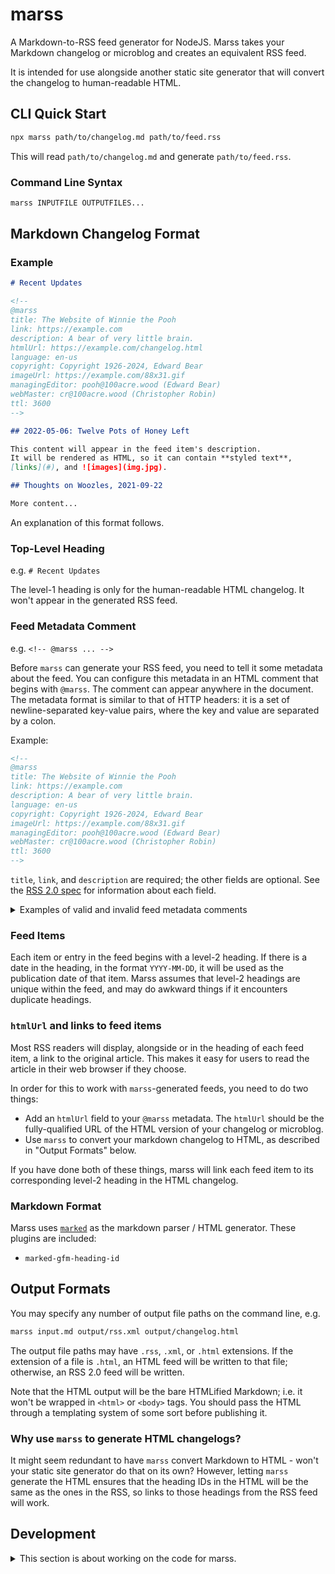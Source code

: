 # marss

A Markdown-to-RSS feed generator for NodeJS.
Marss takes your Markdown changelog or microblog and creates an equivalent RSS feed.

It is intended for use alongside another static site generator that will convert the
changelog to human-readable HTML.

## CLI Quick Start

```sh
npx marss path/to/changelog.md path/to/feed.rss
```

This will read `path/to/changelog.md` and generate `path/to/feed.rss`.

### Command Line Syntax

```sh
marss INPUTFILE OUTPUTFILES...
```

## Markdown Changelog Format

### Example

```markdown
# Recent Updates

<!--
@marss
title: The Website of Winnie the Pooh
link: https://example.com
description: A bear of very little brain.
htmlUrl: https://example.com/changelog.html
language: en-us
copyright: Copyright 1926-2024, Edward Bear
imageUrl: https://example.com/88x31.gif
managingEditor: pooh@100acre.wood (Edward Bear)
webMaster: cr@100acre.wood (Christopher Robin)
ttl: 3600
-->

## 2022-05-06: Twelve Pots of Honey Left

This content will appear in the feed item's description.
It will be rendered as HTML, so it can contain **styled text**,
[links](#), and ![images](img.jpg).

## Thoughts on Woozles, 2021-09-22

More content...
```

An explanation of this format follows.

### Top-Level Heading

e.g. `# Recent Updates`

The level-1 heading is only for the human-readable
HTML changelog. It won't appear in the generated RSS feed.

### Feed Metadata Comment

e.g. `<!-- @marss ... -->`

Before `marss` can generate your RSS feed, you need to tell it some
metadata about the feed. You can configure this metadata in an HTML
comment that begins with `@marss`.
The comment can appear anywhere in the document.
The metadata format is similar to that of HTTP headers: it is a set of
newline-separated key-value pairs, where the key and value are separated by
a colon.

Example:

```html
<!--
@marss
title: The Website of Winnie the Pooh
link: https://example.com
description: A bear of very little brain.
language: en-us
copyright: Copyright 1926-2024, Edward Bear
imageUrl: https://example.com/88x31.gif
managingEditor: pooh@100acre.wood (Edward Bear)
webMaster: cr@100acre.wood (Christopher Robin)
ttl: 3600
-->
```

`title`, `link`, and `description` are required; the other fields are
optional. See the [RSS 2.0 spec](https://cyber.harvard.edu/rss/rss.html) for
information about each field.

<details>
<summary>Examples of valid and invalid feed metadata comments</summary>

```html
This config is VALID because it has all the required fields.

<!--
@marss
title: The Website of Winnie the Pooh
link: https://example.com
description: A bear of very little brain.
-->
```

```html
This config is VALID. No space is required before the `@marss`
directive.

<!--@marss
title: ...
link: https://example.com
description: ...
-->
```

```html
This config is VALID. Additional newlines and spaces before the
`@marss` directive are allowed.

<!--
  
  @marss
title: ...
link: https://example.com
description: ...
-->
```

```html
This config is VALID because lines that are not formatted as key-value
pairs are ignored. Putting `#` or `//` at the beginning of a line will
always cause it to be ignored.

<!--
@marss
# this is a comment
# title: this line is ignored
title: ...
link: https://example.com
description: ...
-->
```

```html
This config is VALID because extra spaces around `:` or at the
beginning of a line are ignored.

<!--
@marss
  title  : The Website of Winnie the Pooh
  link  : https://example.com
  description  : A bear of very little brain.
-->
```

</details>

### Feed Items

Each item or entry in the feed begins with a level-2 heading. If there is a date in
the heading, in the format `YYYY-MM-DD`, it will be used as the publication
date of that item. Marss assumes that level-2 headings are unique within the
feed, and may do awkward things if it encounters duplicate headings.

### `htmlUrl` and links to feed items

Most RSS readers will display, alongside or in the heading of each feed
item, a link to the original article. This makes it easy for users to read
the article in their web browser if they choose.

In order for this to work with `marss`-generated feeds, you need to do two
things:

- Add an `htmlUrl` field to your `@marss` metadata. The `htmlUrl` should be
  the fully-qualified URL of the HTML version of your changelog or microblog.
- Use `marss` to convert your markdown changelog to HTML, as described in
  "Output Formats" below.

If you have done both of these things, marss will link each feed item to its
corresponding level-2 heading in the HTML changelog.

### Markdown Format

Marss uses [`marked`](https://marked.js.org) as the markdown parser / HTML generator. These plugins are included:

- `marked-gfm-heading-id`

## Output Formats

You may specify any number of output file paths on the command line, e.g.

```bash
marss input.md output/rss.xml output/changelog.html
```

The output file paths may have `.rss`, `.xml`, or `.html` extensions. If the
extension of a file is `.html`, an HTML feed will be written to that file;
otherwise, an RSS 2.0 feed will be written.

Note that the HTML output will be the bare HTMLified Markdown; i.e. it won't
be wrapped in `<html>` or `<body>` tags. You should pass the HTML through a
templating system of some sort before publishing it.

### Why use `marss` to generate HTML changelogs?

It might seem redundant to have `marss` convert Markdown to HTML - won't your
static site generator do that on its own? However, letting `marss` generate
the HTML ensures that the heading IDs in the HTML will be the same as the
ones in the RSS, so links to those headings from the RSS feed will work.

## Development

<details>
<summary>This section is about working on the code for marss.</summary>

Opening the repo in VS Code will automatically run the typechecker and display errors
in the problems pane.

```bash
# typecheck in watch mode. You don't need to run this manually if you use VS Code.
yarn ts
# run unit tests
yarn test
# run system tests
yarn sys
# check formatting
yarn lint
# fix formatting
yarn fix
# run all checks (do this before you git push)
yarn verify
# compile to JS in dist/
yarn build
```

### TODO

- Add `location` config field and add links to headings
- let user configure a timezone for dates
- Follow Long Branch Last in RSS item renderer
- add `<generator>marss</generator>`
- release 1.0

</details>
